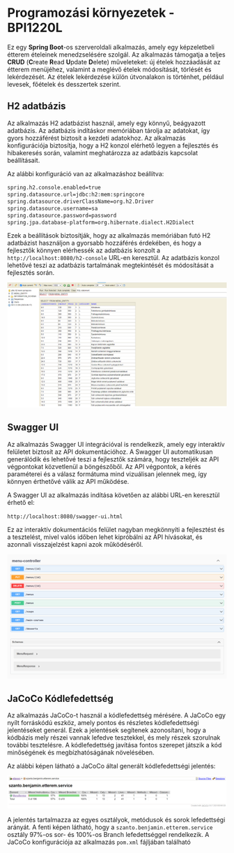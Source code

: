 # Programozási környezetek - BPI1220L

Ez egy **Spring Boot**-os szerveroldali alkalmazás, amely egy képzeletbeli étterem ételeinek menedzselésére szolgál. Az alkalmazás támogatja a teljes **CRUD** (**C**reate **R**ead **U**pdate **D**elete) műveleteket: új ételek hozzáadását az étterem menüjéhez, valamint a meglévő ételek módosítását, törlését és lekérdezését. Az ételek lekérdezése külön útvonalakon is történhet, például  levesek, főételek és desszertek szerint.



## H2 adatbázis

Az alkalmazás H2 adatbázist használ, amely egy könnyű, beágyazott adatbázis. Az adatbázis indításkor memóriában tárolja az adatokat, így gyors hozzáférést biztosít a kezdeti adatokhoz. Az alkalmazás konfigurációja biztosítja, hogy a H2 konzol elérhető legyen a fejlesztés és hibakeresés során, valamint meghatározza az adatbázis kapcsolat beállításait.

Az alábbi konfiguráció van az alkalmazáshoz beállítva:

```properties
spring.h2.console.enabled=true  
spring.datasource.url=jdbc:h2:mem:springcore  
spring.datasource.driverClassName=org.h2.Driver  
spring.datasource.username=sa  
spring.datasource.password=password  
spring.jpa.database-platform=org.hibernate.dialect.H2Dialect
```

Ezek a beállítások biztosítják, hogy az alkalmazás memóriában futó H2 adatbázist használjon a gyorsabb hozzáférés érdekében, és hogy a fejlesztők könnyen elérhessék az adatbázis konzolt a `http://localhost:8080/h2-console` URL-en keresztül. Az adatbázis konzol lehetővé teszi az adatbázis tartalmának megtekintését és módosítását a fejlesztés során.

![h2](https://raw.githubusercontent.com/vellt/progkor-2024/master/pictures/h2.png)

## Swagger UI

Az alkalmazás Swagger UI integrációval is rendelkezik, amely egy interaktív felületet biztosít az API dokumentációhoz. A Swagger UI automatikusan generálódik és lehetővé teszi a fejlesztők számára, hogy teszteljék az API végpontokat közvetlenül a böngészőből. Az API végpontok, a kérés paraméterei és a válasz formátuma mind vizuálisan jelennek meg, így könnyen érthetővé válik az API működése.

A Swagger UI az alkalmazás indítása követően az alábbi URL-en keresztül érhető el:

`http://localhost:8080/swagger-ui.html`

Ez az interaktív dokumentációs felület nagyban megkönnyíti a fejlesztést és a tesztelést, mivel valós időben lehet kipróbálni az API hívásokat, és azonnali visszajelzést kapni azok működéséről.

![swagger](https://raw.githubusercontent.com/vellt/progkor-2024/master/pictures/swaggerui.png)

## JaCoCo Kódlefedettség

Az alkalmazás JaCoCo-t használ a kódlefedettség mérésére. A JaCoCo egy nyílt forráskódú eszköz, amely pontos és részletes kódlefedettségi jelentéseket generál. Ezek a jelentések segítenek azonosítani, hogy a kódbázis mely részei vannak lefedve tesztekkel, és mely részek szorulnak további tesztelésre. A kódlefedettség javítása fontos szerepet játszik a kód minőségének és megbízhatóságának növelésében.

Az alábbi képen látható a JaCoCo által generált kódlefedettségi jelentés:

![jacoco](https://raw.githubusercontent.com/vellt/progkor-2024/master/pictures/jacoco.png)

A jelentés tartalmazza az egyes osztályok, metódusok és sorok lefedettségi arányát. A fenti képen látható, hogy a `szanto.benjamin.etterem.service` osztály 97%-os sor- és 100%-os Branch lefedettséggel rendelkezik. A JaCoCo konfigurációja az alkalmazás `pom.xml` fájljában található
